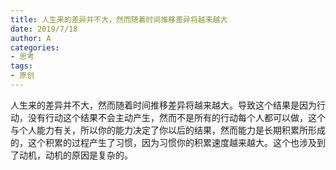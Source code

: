 ```yaml
---
title: 人生来的差异并不大，然而随着时间推移差异将越来越大
date: 2019/7/18
author: A
categories:
- 思考
tags:
- 原创
---
```


人生来的差异并不大，然而随着时间推移差异将越来越大。导致这个结果是因为行动，没有行动这个结果不会主动产生，然而不是所有的行动每个人都可以做，这个与个人能力有关，所以你的能力决定了你以后的结果，然而能力是长期积累所形成的，这个积累的过程产生了习惯，因为习惯你的积累速度越来越大。这个也涉及到了动机，动机的原因是复杂的。